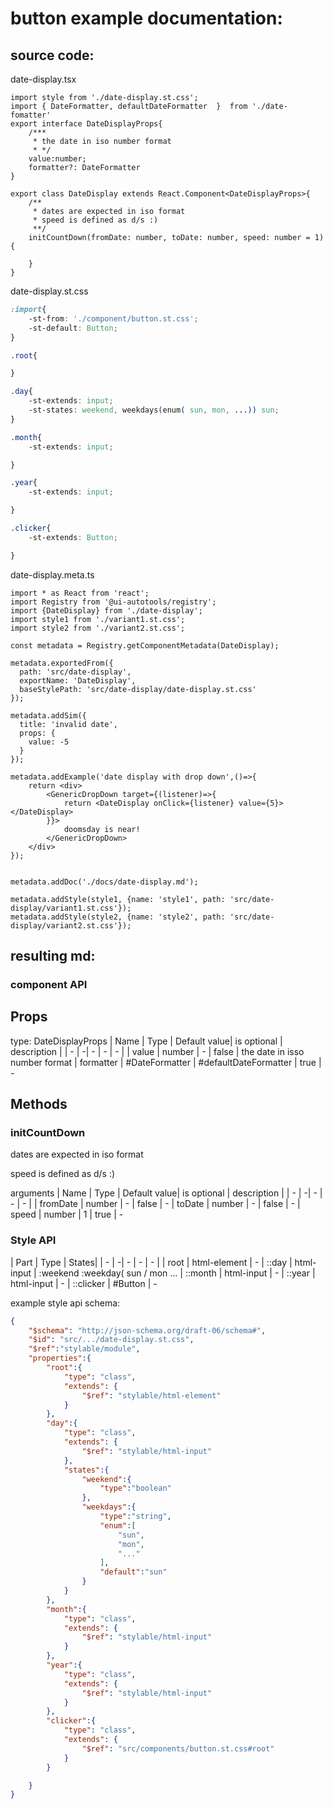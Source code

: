 # button example documentation:

## source code:

date-display.tsx
```tsx
import style from './date-display.st.css';
import { DateFormatter, defaultDateFormatter  }  from './date-fomatter'
export interface DateDisplayProps{
    /***
     * the date in iso number format
     * */
    value:number;
    formatter?: DateFormatter
}

export class DateDisplay extends React.Component<DateDisplayProps>{
    /**
     * dates are expected in iso format
     * speed is defined as d/s :) 
     **/
    initCountDown(fromDate: number, toDate: number, speed: number = 1){

    }
}
```

date-display.st.css
```css
:import{
    -st-from: './component/button.st.css';
    -st-default: Button;
}

.root{

}

.day{
    -st-extends: input;
    -st-states: weekend, weekdays(enum( sun, mon, ...)) sun;
}

.month{
    -st-extends: input;

}

.year{
    -st-extends: input;

}

.clicker{
    -st-extends: Button;

}
```



date-display.meta.ts
```tsx
import * as React from 'react';
import Registry from '@ui-autotools/registry';
import {DateDisplay} from './date-display';
import style1 from './variant1.st.css';
import style2 from './variant2.st.css';

const metadata = Registry.getComponentMetadata(DateDisplay);

metadata.exportedFrom({
  path: 'src/date-display',
  exportName: 'DateDisplay',
  baseStylePath: 'src/date-display/date-display.st.css'
});

metadata.addSim({
  title: 'invalid date',
  props: {
    value: -5
  }
});

metadata.addExample('date display with drop down',()=>{
    return <div>
        <GenericDropDown target={(listener)=>{
            return <DateDisplay onClick={listener} value={5}></DateDisplay>
        }}>
            doomsday is near!
        </GenericDropDown>
    </div>
});


metadata.addDoc('./docs/date-display.md');

metadata.addStyle(style1, {name: 'style1', path: 'src/date-display/variant1.st.css'});
metadata.addStyle(style2, {name: 'style2', path: 'src/date-display/variant2.st.css'});

```


## resulting md:

### component API

## Props 

type: DateDisplayProps
| Name | Type | Default value| is optional | description |
| - | -| - | - | - |
| value | number | - | false | the date in isso number format
| formatter | #DateFormatter | #defaultDateFormatter | true | -

## Methods

### initCountDown

dates are expected in iso format

speed is defined as d/s :) 


arguments
| Name | Type | Default value| is optional | description |
| - | -| - | - | - |
| fromDate | number | - | false | -
| toDate | number | - | false | -
| speed | number | 1 | true | -


### Style API

| Part | Type | States| 
| - | -| - | - | - |
| root | html-element | -
| ::day | html-input | :weekend :weekday( sun / mon ...
| ::month | html-input |  -
| ::year | html-input |  -
| ::clicker | #Button |  -


example style api schema:

```json
{
    "$schema": "http://json-schema.org/draft-06/schema#",
    "$id": "src/.../date-display.st.css",
    "$ref":"stylable/module",
    "properties":{
        "root":{
            "type": "class",
            "extends": {
                "$ref": "stylable/html-element"
            }
        },
        "day":{
            "type": "class",
            "extends": {
                "$ref": "stylable/html-input"
            },
            "states":{
                "weekend":{
                    "type":"boolean"
                },
                "weekdays":{
                    "type":"string",
                    "enum":[
                        "sun",
                        "mon",
                        "..."
                    ],
                    "default":"sun"
                }
            }
        },
        "month":{
            "type": "class",
            "extends": {
                "$ref": "stylable/html-input"
            }
        },
        "year":{
            "type": "class",
            "extends": {
                "$ref": "stylable/html-input"
            }
        },
        "clicker":{
            "type": "class",
            "extends": {
                "$ref": "src/components/button.st.css#root"
            }
        }

    }
}
```